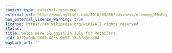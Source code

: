 ```yaml
---
content_type: external-resource
external_url: http://www.nytimes.com/2010/08/06/business/economy/06shop.html
has_external_license_warning: true
license: https://en.wikipedia.org/wiki/All_rights_reserved
status: ''
title: Sales Were Sluggish in July for Retailers
uid: 8f72a9db-9602-40c6-9e97-13a8fd8ccd04
wayback_url: ''
---
```

